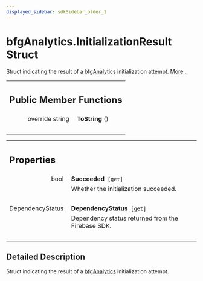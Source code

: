 ```yaml
---
displayed_sidebar: sdkSidebar_older_1
---
```

# bfgAnalytics.InitializationResult Struct 

<div class="contents">Struct indicating the result of a <a class="el" href="class_b_f_g_s_d_k_1_1bfg_analytics.html" title="API for interfacing with BFG-managed Firebase Analytics.">bfgAnalytics</a> initialization attempt.    <a href="struct_b_f_g_s_d_k_1_1bfg_analytics_1_1_initialization_result.html#details">More...</a><table class="memberdecls"><tr class="heading"><td colspan="2"><h2 class="groupheader"><a id="pub-methods" name="pub-methods"></a> Public Member Functions</h2></td></tr><tr class="memitem:aa95d5e095c39112fda4d1f8d302ba4a3"><td class="memItemLeft" align="right" valign="top"><a id="aa95d5e095c39112fda4d1f8d302ba4a3" name="aa95d5e095c39112fda4d1f8d302ba4a3"></a> override string&#160;</td><td class="memItemRight" valign="bottom"><b>ToString</b> ()</td></tr><tr class="separator:aa95d5e095c39112fda4d1f8d302ba4a3"><td class="memSeparator" colspan="2">&#160;</td></tr></table><table class="memberdecls"><tr class="heading"><td colspan="2"><h2 class="groupheader"><a id="properties" name="properties"></a> Properties</h2></td></tr><tr class="memitem:a284f03cfb8a3407a2a464e6567f0d597"><td class="memItemLeft" align="right" valign="top"><a id="a284f03cfb8a3407a2a464e6567f0d597" name="a284f03cfb8a3407a2a464e6567f0d597"></a> bool&#160;</td><td class="memItemRight" valign="bottom"><b>Succeeded</b><code> [get]</code></td></tr><tr class="memdesc:a284f03cfb8a3407a2a464e6567f0d597"><td class="mdescLeft">&#160;</td><td class="mdescRight">Whether the initialization succeeded. <br /></td></tr><tr class="separator:a284f03cfb8a3407a2a464e6567f0d597"><td class="memSeparator" colspan="2">&#160;</td></tr><tr class="memitem:adac97b627e5978f1723fb3a037e7114e"><td class="memItemLeft" align="right" valign="top"><a id="adac97b627e5978f1723fb3a037e7114e" name="adac97b627e5978f1723fb3a037e7114e"></a> DependencyStatus&#160;</td><td class="memItemRight" valign="bottom"><b>DependencyStatus</b><code> [get]</code></td></tr><tr class="memdesc:adac97b627e5978f1723fb3a037e7114e"><td class="mdescLeft">&#160;</td><td class="mdescRight">Dependency status returned from the Firebase SDK. <br /></td></tr><tr class="separator:adac97b627e5978f1723fb3a037e7114e"><td class="memSeparator" colspan="2">&#160;</td></tr></table><a name="details" id="details"></a><h2 class="groupheader">Detailed Description</h2><div class="textblock">Struct indicating the result of a <a class="el" href="class_b_f_g_s_d_k_1_1bfg_analytics.html" title="API for interfacing with BFG-managed Firebase Analytics.">bfgAnalytics</a> initialization attempt. </div></div> 

